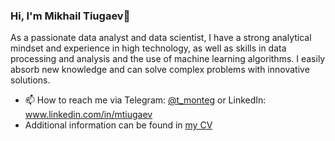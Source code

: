 ### Hi, I'm Mikhail Tiugaev👋

As a passionate data analyst and data scientist, I have a strong analytical mindset and experience in high technology, as well as skills in data processing and analysis and the use of machine learning algorithms. I easily absorb new knowledge and can solve complex problems with innovative solutions. 
- 📫 How to reach me via Telegram: [@t_monteg](https://t.me/t_monteg) or LinkedIn: www.linkedin.com/in/mtiugaev
- Additional information can be found in [my CV](https://github.com/MTiuD/MTiuD/blob/main/CV_Tiugaev.pdf)
<!--
**MTiuD/MTiuD** is a ✨ _special_ ✨ repository because its `README.md` (this file) appears on your GitHub profile.

Here are some ideas to get you started:

- 🔭 I’m currently working on ...
- 🌱 I’m currently learning ...
- 👯 I’m looking to collaborate on ...
- 🤔 I’m looking for help with ...
- 💬 Ask me about ...
- 📫 How to reach me: ...
- 😄 Pronouns: ...
- ⚡ Fun fact: ...
-->
